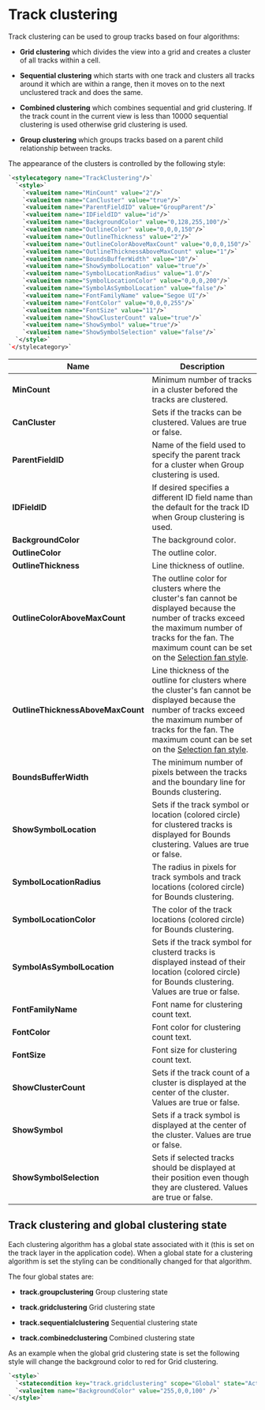 # Track clustering

Track clustering can be used to group tracks based on four algorithms: 

*  **Grid clustering** which divides the view into a grid and creates a cluster of all tracks within a cell.

*  **Sequential clustering** which starts with one track and clusters all tracks around it which are within a range, then it moves on to the next unclustered track and does the same.

*  **Combined clustering** which combines sequential and grid clustering. If the track count in the current view is less than 10000 sequential clustering is used otherwise grid clustering is used.

*  **Group clustering** which groups tracks based on a parent child relationship between tracks.

The appearance of the clusters is controlled by the following style:

```xml
`<stylecategory name="TrackClustering"/>`
  `<style>`  
    `<valueitem name="MinCount" value="2"/>`
    `<valueitem name="CanCluster" value="true"/>`
    `<valueitem name="ParentFieldID" value="GroupParent"/>`
    `<valueitem name="IDFieldID" value="id"/>`  
    `<valueitem name="BackgroundColor" value="0,128,255,100"/>`
    `<valueitem name="OutlineColor" value="0,0,0,150"/>`
    `<valueitem name="OutlineThickness" value="2"/>`
    `<valueitem name="OutlineColorAboveMaxCount" value="0,0,0,150"/>`
    `<valueitem name="OutlineThicknessAboveMaxCount" value="1"/>`
    `<valueitem name="BoundsBufferWidth" value="10"/>`      
    `<valueitem name="ShowSymbolLocation" value="true"/>`
    `<valueitem name="SymbolLocationRadius" value="1.0"/>`
    `<valueitem name="SymbolLocationColor" value="0,0,0,200"/>`
    `<valueitem name="SymbolAsSymbolLocation" value="false"/>`
    `<valueitem name="FontFamilyName" value="Segoe UI"/>`
    `<valueitem name="FontColor" value="0,0,0,255"/>`
    `<valueitem name="FontSize" value="11"/>`           
    `<valueitem name="ShowClusterCount" value="true"/>`
    `<valueitem name="ShowSymbol" value="true"/>`
    `<valueitem name="ShowSymbolSelection" value="false"/>`
  `</style>`
`</stylecategory>`
```

 | Name                              | Description                                                                                                                                                                                                                                                                                                    | 
 | ----                              | -----------                                                                                                                                                                                                                                                                                                    | 
 | **MinCount**                      | Minimum number of tracks in a cluster befored the tracks are clustered.                                                                                                                                                                                                                                        | 
 | **CanCluster**                    | Sets if the tracks can be clustered. Values are true or false.                                                                                                                                                                                                                                                 | 
 | **ParentFieldID**                 | Name of the field used to specify the parent track for a cluster when Group clustering is used.                                                                                                                                                                                                                | 
 | **IDFieldID**                     | If desired specifies a different ID field name than the default for the track ID when Group clustering is used.                                                                                                                                                                                                | 
 | **BackgroundColor**               | The background color.                                                                                                                                                                                                                                                                                          | 
 | **OutlineColor**                  | The outline color.                                                                                                                                                                                                                                                                                             | 
 | **OutlineThickness**              | Line thickness of outline.                                                                                                                                                                                                                                                                                     | 
 | **OutlineColorAboveMaxCount**     | The outline color for clusters where the cluster's fan cannot be displayed because the number of tracks exceed the maximum number of tracks for the fan. The maximum count can be set on the [Selection fan style](maria_gdk/programming/functionality/styling/track/stylingdetails/selectionfan).             | 
 | **OutlineThicknessAboveMaxCount** | Line thickness of the outline for clusters where the cluster's fan cannot be displayed because the number of tracks exceed the maximum number of tracks for the fan. The maximum count can be set on the [Selection fan style](maria_gdk/programming/functionality/styling/track/stylingdetails/selectionfan). | 
 | **BoundsBufferWidth**             | The minimum number of pixels between the tracks and the boundary line for Bounds clustering.                                                                                                                                                                                                                   | 
 | **ShowSymbolLocation**            | Sets if the track symbol or location (colored circle) for clustered tracks is displayed for Bounds clustering. Values are true or false.                                                                                                                                                                       | 
 | **SymbolLocationRadius**          | The radius in pixels for track symbols and track locations (colored circle) for Bounds clustering.                                                                                                                                                                                                             | 
 | **SymbolLocationColor**           | The color of the track locations (colored circle) for Bounds clustering.                                                                                                                                                                                                                                       | 
 | **SymbolAsSymbolLocation**        | Sets if the track symbol for clusterd tracks is displayed instead of their location (colored circle) for Bounds clustering. Values are true or false.                                                                                                                                                          | 
 | **FontFamilyName**                | Font name for clustering count text.                                                                                                                                                                                                                                                                           | 
 | **FontColor**                     | Font color for clustering count text.                                                                                                                                                                                                                                                                          | 
 | **FontSize**                      | Font size for clustering count text.                                                                                                                                                                                                                                                                           | 
 | **ShowClusterCount**              | Sets if the track count of a cluster is displayed at the center of the cluster. Values are true or false.                                                                                                                                                                                                      | 
 | **ShowSymbol**                    | Sets if a track symbol is displayed at the center of the cluster. Values are true or false.                                                                                                                                                                                                                    | 
 | **ShowSymbolSelection**           | Sets if selected tracks should be displayed at their position even though they are clustered. Values are true or false.                                                                                                                                                                                        | 

## Track clustering and global clustering state

Each clustering algorithm has a global state associated with it (this is set on the track layer in the application code). When a global state for a clustering algorithm is set the styling can be conditionally changed for that algorithm. 

The four global states are:

*  **track.groupclustering** Group clustering state

*  **track.gridclustering** Grid clustering state

*  **track.sequentialclustering** Sequential clustering state

*  **track.combinedclustering** Combined clustering state

As an example when the global grid clustering state is set the following style will change the background color to red for Grid clustering.

```xml
`<style>`
  `<statecondition key="track.gridclustering" scope="Global" state="Active" />`
  `<valueitem name="BackgroundColor" value="255,0,0,100" />`
`</style>`
```
